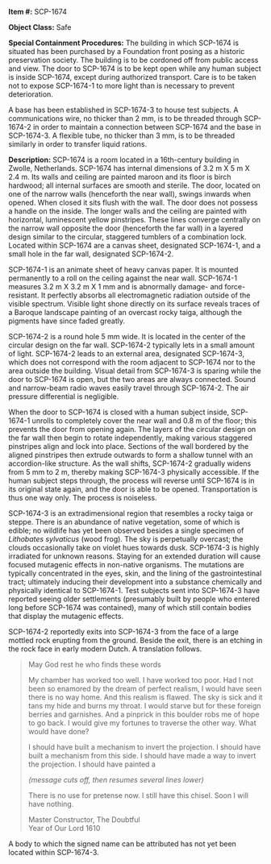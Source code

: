 **Item #:** SCP-1674

**Object Class:** Safe

**Special Containment Procedures:** The building in which SCP-1674 is situated has been purchased by a Foundation front posing as a historic preservation society. The building is to be cordoned off from public access and view. The door to SCP-1674 is to be kept open while any human subject is inside SCP-1674, except during authorized transport. Care is to be taken not to expose SCP-1674-1 to more light than is necessary to prevent deterioration.

A base has been established in SCP-1674-3 to house test subjects. A communications wire, no thicker than 2 mm, is to be threaded through SCP-1674-2 in order to maintain a connection between SCP-1674 and the base in SCP-1674-3. A flexible tube, no thicker than 3 mm, is to be threaded similarly in order to transfer liquid rations.

**Description:** SCP-1674 is a room located in a 16th-century building in Zwolle, Netherlands. SCP-1674 has internal dimensions of 3.2 m X 5 m X 2.4 m. Its walls and ceiling are painted maroon and its floor is birch hardwood; all internal surfaces are smooth and sterile. The door, located on one of the narrow walls (henceforth the near wall), swings inwards when opened. When closed it sits flush with the wall. The door does not possess a handle on the inside. The longer walls and the ceiling are painted with horizontal, luminescent yellow pinstripes. These lines converge centrally on the narrow wall opposite the door (henceforth the far wall) in a layered design similar to the circular, staggered tumblers of a combination lock. Located within SCP-1674 are a canvas sheet, designated SCP-1674-1, and a small hole in the far wall, designated SCP-1674-2.

SCP-1674-1 is an animate sheet of heavy canvas paper. It is mounted permanently to a roll on the ceiling against the near wall. SCP-1674-1 measures 3.2 m X 3.2 m X 1 mm and is abnormally damage- and force-resistant. It perfectly absorbs all electromagnetic radiation outside of the visible spectrum. Visible light shone directly on its surface reveals traces of a Baroque landscape painting of an overcast rocky taiga, although the pigments have since faded greatly.

SCP-1674-2 is a round hole 5 mm wide. It is located in the center of the circular design on the far wall. SCP-1674-2 typically lets in a small amount of light. SCP-1674-2 leads to an external area, designated SCP-1674-3, which does not correspond with the room adjacent to SCP-1674 nor to the area outside the building. Visual detail from SCP-1674-3 is sparing while the door to SCP-1674 is open, but the two areas are always connected. Sound and narrow-beam radio waves easily travel through SCP-1674-2. The air pressure differential is negligible.

When the door to SCP-1674 is closed with a human subject inside, SCP-1674-1 unrolls to completely cover the near wall and 0.8 m of the floor; this prevents the door from opening again. The layers of the circular design on the far wall then begin to rotate independently, making various staggered pinstripes align and lock into place. Sections of the wall bordered by the aligned pinstripes then extrude outwards to form a shallow tunnel with an accordion-like structure. As the wall shifts, SCP-1674-2 gradually widens from 5 mm to 2 m, thereby making SCP-1674-3 physically accessible. If the human subject steps through, the process will reverse until SCP-1674 is in its original state again, and the door is able to be opened. Transportation is thus one way only. The process is noiseless.

SCP-1674-3 is an extradimensional region that resembles a rocky taiga or steppe. There is an abundance of native vegetation, some of which is edible; no wildlife has yet been observed besides a single specimen of _Lithobates sylvaticus_ (wood frog). The sky is perpetually overcast; the clouds occasionally take on violet hues towards dusk. SCP-1674-3 is highly irradiated for unknown reasons. Staying for an extended duration will cause focused mutagenic effects in non-native organisms. The mutations are typically concentrated in the eyes, skin, and the lining of the gastrointestinal tract; ultimately inducing their development into a substance chemically and physically identical to SCP-1674-1. Test subjects sent into SCP-1674-3 have reported seeing older settlements (presumably built by people who entered long before SCP-1674 was contained), many of which still contain bodies that display the mutagenic effects.

SCP-1674-2 reportedly exits into SCP-1674-3 from the face of a large mottled rock erupting from the ground. Beside the exit, there is an etching in the rock face in early modern Dutch. A translation follows.

> May God rest he who finds these words
> 
> My chamber has worked too well. I have worked too poor. Had I not been so enamored by the dream of perfect realism, I would have seen there is no way home. And this realism is flawed. The sky is sick and it tans my hide and burns my throat. I would starve but for these foreign berries and garnishes. And a pinprick in this boulder robs me of hope to go back. I would give my fortunes to traverse the other way. What would have done?
> 
> I should have built a mechanism to invert the projection. I should have built a mechanism from this side. I should have made a way to invert the projection. I should have painted a
> 
> _(message cuts off, then resumes several lines lower)_
> 
> There is no use for pretense now. I still have this chisel. Soon I will have nothing.
> 
> Master Constructor, The Doubtful  
> Year of Our Lord 1610

A body to which the signed name can be attributed has not yet been located within SCP-1674-3.